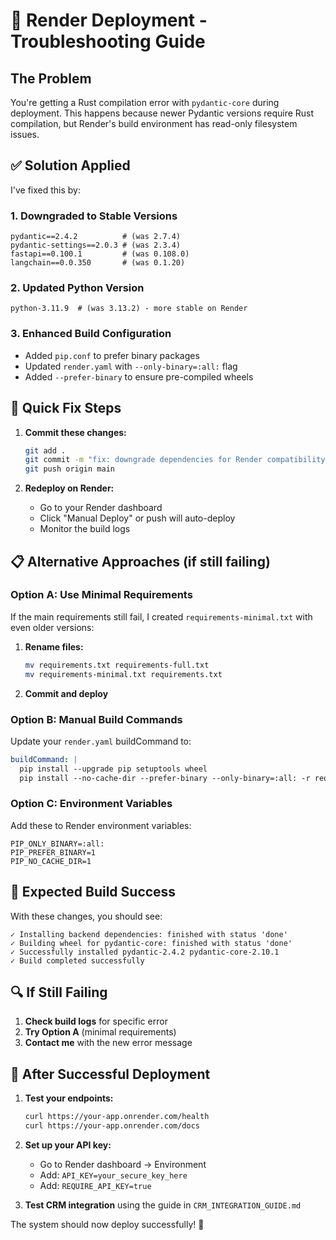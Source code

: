 # 🚀 Render Deployment - Troubleshooting Guide

## The Problem
You're getting a Rust compilation error with `pydantic-core` during deployment. This happens because newer Pydantic versions require Rust compilation, but Render's build environment has read-only filesystem issues.

## ✅ Solution Applied

I've fixed this by:

### 1. **Downgraded to Stable Versions**
```
pydantic==2.4.2          # (was 2.7.4)
pydantic-settings==2.0.3 # (was 2.3.4)
fastapi==0.100.1         # (was 0.108.0)
langchain==0.0.350       # (was 0.1.20)
```

### 2. **Updated Python Version**
```
python-3.11.9  # (was 3.13.2) - more stable on Render
```

### 3. **Enhanced Build Configuration**
- Added `pip.conf` to prefer binary packages
- Updated `render.yaml` with `--only-binary=:all:` flag
- Added `--prefer-binary` to ensure pre-compiled wheels

## 🔧 Quick Fix Steps

1. **Commit these changes:**
   ```bash
   git add .
   git commit -m "fix: downgrade dependencies for Render compatibility"
   git push origin main
   ```

2. **Redeploy on Render:**
   - Go to your Render dashboard
   - Click "Manual Deploy" or push will auto-deploy
   - Monitor the build logs

## 📋 Alternative Approaches (if still failing)

### Option A: Use Minimal Requirements
If the main requirements still fail, I created `requirements-minimal.txt` with even older versions:

1. **Rename files:**
   ```bash
   mv requirements.txt requirements-full.txt
   mv requirements-minimal.txt requirements.txt
   ```

2. **Commit and deploy**

### Option B: Manual Build Commands
Update your `render.yaml` buildCommand to:
```yaml
buildCommand: |
  pip install --upgrade pip setuptools wheel
  pip install --no-cache-dir --prefer-binary --only-binary=:all: -r requirements.txt
```

### Option C: Environment Variables
Add these to Render environment variables:
```
PIP_ONLY_BINARY=:all:
PIP_PREFER_BINARY=1
PIP_NO_CACHE_DIR=1
```

## 🎯 Expected Build Success

With these changes, you should see:
```
✓ Installing backend dependencies: finished with status 'done'
✓ Building wheel for pydantic-core: finished with status 'done'
✓ Successfully installed pydantic-2.4.2 pydantic-core-2.10.1
✓ Build completed successfully
```

## 🔍 If Still Failing

1. **Check build logs** for specific error
2. **Try Option A** (minimal requirements)
3. **Contact me** with the new error message

## 🚀 After Successful Deployment

1. **Test your endpoints:**
   ```bash
   curl https://your-app.onrender.com/health
   curl https://your-app.onrender.com/docs
   ```

2. **Set up your API key:**
   - Go to Render dashboard → Environment
   - Add: `API_KEY=your_secure_key_here`
   - Add: `REQUIRE_API_KEY=true`

3. **Test CRM integration** using the guide in `CRM_INTEGRATION_GUIDE.md`

The system should now deploy successfully! 🎉
